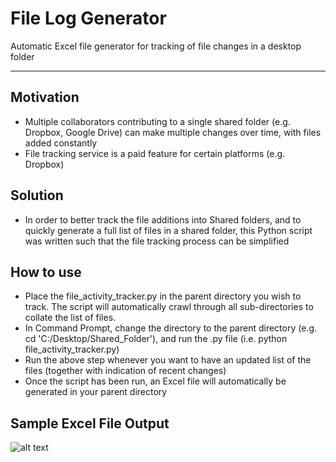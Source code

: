 # File Log Generator
Automatic Excel file generator for tracking of file changes in a desktop folder
___

## Motivation
- Multiple collaborators contributing to a single shared folder (e.g. Dropbox, Google Drive) can make multiple changes over time, with files added constantly
- File tracking service is a paid feature for certain platforms (e.g. Dropbox)


## Solution
- In order to better track the file additions into Shared folders, and to quickly generate a full list of files in a shared folder, this Python script was written such that the file tracking process can be simplified

## How to use
- Place the file_activity_tracker.py in the parent directory you wish to track. The script will automatically crawl through all sub-directories to collate the list of files. 
- In Command Prompt, change the directory to the parent directory (e.g. cd 'C:/Desktop/Shared_Folder'), and run the .py file (i.e. python file_activity_tracker.py) 
- Run the above step whenever you want to have an updated list of the files (together with indication of recent changes)
- Once the script has been run, an Excel file will automatically be generated in your parent directory

## Sample Excel File Output
![alt text](https://github.com/kennethleungty/file-tracker/blob/main/sample_excel_output.png)
